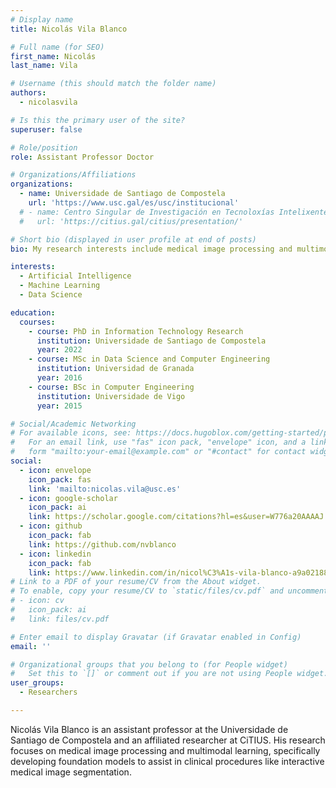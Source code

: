 ```yaml
---
# Display name
title: Nicolás Vila Blanco

# Full name (for SEO)
first_name: Nicolás
last_name: Vila

# Username (this should match the folder name)
authors:
  - nicolasvila

# Is this the primary user of the site?
superuser: false

# Role/position
role: Assistant Professor Doctor

# Organizations/Affiliations
organizations:
  - name: Universidade de Santiago de Compostela
    url: 'https://www.usc.gal/es/usc/institucional'
  # - name: Centro Singular de Investigación en Tecnoloxías Intelixentes
  #   url: 'https://citius.gal/citius/presentation/'

# Short bio (displayed in user profile at end of posts)
bio: My research interests include medical image processing and multimodal learning.

interests:
  - Artificial Intelligence
  - Machine Learning
  - Data Science

education:
  courses:
    - course: PhD in Information Technology Research
      institution: Universidade de Santiago de Compostela
      year: 2022
    - course: MSc in Data Science and Computer Engineering
      institution: Universidad de Granada
      year: 2016
    - course: BSc in Computer Engineering
      institution: Universidade de Vigo
      year: 2015

# Social/Academic Networking
# For available icons, see: https://docs.hugoblox.com/getting-started/page-builder/#icons
#   For an email link, use "fas" icon pack, "envelope" icon, and a link in the
#   form "mailto:your-email@example.com" or "#contact" for contact widget.
social:
  - icon: envelope
    icon_pack: fas
    link: 'mailto:nicolas.vila@usc.es'
  - icon: google-scholar
    icon_pack: ai
    link: https://scholar.google.com/citations?hl=es&user=W776a20AAAAJ
  - icon: github
    icon_pack: fab
    link: https://github.com/nvblanco
  - icon: linkedin
    icon_pack: fab
    link: https://www.linkedin.com/in/nicol%C3%A1s-vila-blanco-a9a02188/
# Link to a PDF of your resume/CV from the About widget.
# To enable, copy your resume/CV to `static/files/cv.pdf` and uncomment the lines below.
# - icon: cv
#   icon_pack: ai
#   link: files/cv.pdf

# Enter email to display Gravatar (if Gravatar enabled in Config)
email: ''

# Organizational groups that you belong to (for People widget)
#   Set this to `[]` or comment out if you are not using People widget.
user_groups:
  - Researchers

---
```


Nicolás Vila Blanco is an assistant professor at the Universidade de Santiago de Compostela and an affiliated researcher at CiTIUS. His research focuses on medical image processing and multimodal learning, specifically developing foundation models to assist in clinical procedures like interactive medical image segmentation.
